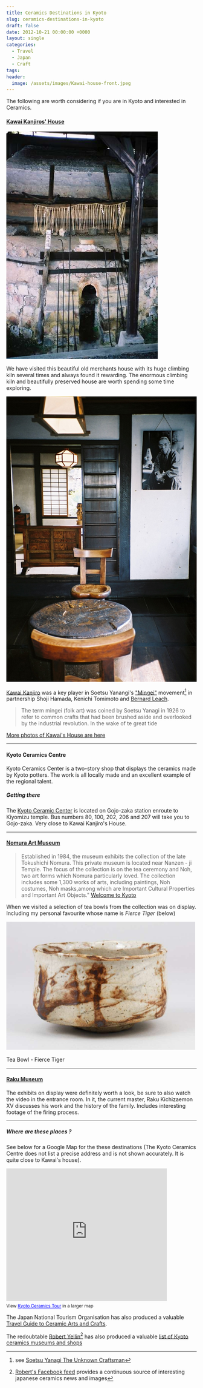 ```yaml
---
title: Ceramics Destinations in Kyoto
slug: ceramics-destinations-in-kyoto
draft: false
date: 2012-10-21 00:00:00 +0000
layout: single
categories:
  - Travel
  - Japan
  - Craft
tags:
header:
  image: /assets/images/Kawai-house-front.jpeg
---
```


The following are worth considering if you are in Kyoto and interested in Ceramics.

#### [Kawai Kanjiros' House][kanjiro]

![Climbing Kiln](/assets/images/kanjiro-kiln.jpg)

We have visited this beautiful old merchants house with its huge climbing kiln several times and always found it rewarding. The enormous climbing kiln and beautifully preserved house are worth spending some time exploring.

![Interior of Kawai Kanjiro's house](/assets/images/Kawai-house-interior.jpeg)

[Kawai Kanjiro][wikipedia] was a key player in Soetsu Yanangi's ["Mingei"][wikipedia 2] movement[^1] in partnership Shoji Hamada, Kenichi Tomimoto and [Bernard Leach][wikiclay].

> The term mingei (folk art) was coined by Soetsu Yanagi in 1926 to refer to common crafts that had been brushed aside and overlooked by the industrial revolution. In the wake of te great tide

[More photos of Kawai's House are here][flickr 2]

<!--read_more-->

---

#### Kyoto Ceramics Centre

Kyoto Ceramics Center is a two-story shop that displays the ceramics made by Kyoto potters. The work is all locally made and an excellent example of the regional talent.

##### Getting there

The [Kyoto Ceramic Center][frommers] is located on Gojo-zaka station enroute to Kiyomizu temple. Bus numbers 80, 100, 202, 206 and 207 will take you to Gojo-zaka. Very close to Kawai Kanjiro's House.

---

#### [Nomura Art Museum][nomura-museum]

> Established in 1984, the museum exhibits the collection of the late Tokushichi Nomura. This private museum is located near Nanzen - ji Temple. The focus of the collection is on the tea ceremony and Noh, two art forms which Nomura particularly loved. The collection includes some 1,300 works of arts, including paintings, Noh costumes, Noh masks,among which are Important Cultural Properties and Important Art Objects."
> [Welcome to Kyoto](http://www.pref.kyoto.jp/visitkyoto/en/theme/sites/museums/nomura/)

When we visited a selection of tea bowls from the collection was on display. Including my personal favourite whose name is _Fierce Tiger_ (below)

<img src="/assets/images/bowl-fierce-tiger.jpg" alt="Tea Bowl - Fierce Tiger" width="500" height="" border="" />

Tea Bowl - Fierce Tiger

---

#### [Raku Museum][raku-yaki]

The exhibits on display were definitely worth a look, be sure to also watch the video in the entrance room. In it, the current master, Raku Kichizaemon XV discusses his work and the history of the family. Includes interesting footage of the firing process.

---

##### Where are these places ?

See below for a Google Map for the these destinations (The Kyoto Ceramics Centre does not list a precise address and is not shown accurately. It is quite close to Kawai's house).

<iframe width="425" height="350" frameborder="0" scrolling="no" marginheight="0" marginwidth="0" src="https://maps.google.com/maps/ms?msa=0&amp;msid=218335772098667118506.0004cc8d6275b07c8c707&amp;ie=UTF8&amp;t=m&amp;source=embed&amp;ll=35.009566,135.773302&amp;spn=0.032011,0.040099&amp;output=embed"></iframe><br /><small>View <a href="https://maps.google.com/maps/ms?msa=0&amp;msid=218335772098667118506.0004cc8d6275b07c8c707&amp;ie=UTF8&amp;t=m&amp;source=embed&amp;ll=35.009566,135.773302&amp;spn=0.032011,0.040099" style="color:#0000FF;text-align:left">Kyoto Ceramics Tour</a> in a larger map</small>

The Japan National Tourism Organisation has also produced a valuable [Travel Guide to Ceramic Arts and Crafts][jnto].

The redoubtable [Robert Yellin][robertyellin][^2] has also produced a valuable [list of Kyoto ceramics museums and shops][yellinlist]

[yellinfacebook]: https://www.facebook.com/pages/Robert-Yellin-Yakimono-Gallery/268534563178741
[robertyellin]: http://www.japanesepottery.com
[yellinlist]: http://www.e-yakimono.net/html/kyoto-museums.html
[e-yakimono]: http://www.e-yakimono.net/html/kawaikanjiro.html
[flickr]: http://www.flickr.com/photos/williampickup/sets/72157633961704473/ "Flickr gallery of Kawai Kanjiro's House"
[flickr 2]: http://www.flickr.com/photos/williampickup/sets/72157633961704473/
[frommers]: http://www.frommers.com/destinations/destinationmap.cfm?destid=80&s_id=27484
[jnto]: http://www.jnto.go.jp/eng/location/rtg/pdf/pg-806.pdf
[kanjiro]: http://www.kanjiro.jp
[nomura-museum]: http://www.nomura-museum.or.jp/publics/index/20/&anchor_link=page20
[raku-yaki]: http://www.raku-yaki.or.jp/e/museum/index.html
[wikipedia]: http://en.wikipedia.org/wiki/Kawai_Kanjiro
[wikipedia 2]: http://en.wikipedia.org/wiki/Yanagi_S%C5%8Detsu#The_mingei_theory
[wikiclay]: http://wikiclay.com/wiki/bernard-leach

[^1]: see [Soetsu Yanagi The Unknown Craftsman](http://www.amazon.com/gp/product/0870119486/ref=as_li_ss_tl?ie=UTF8&camp=1789&creative=9325&creativeASIN=0870119486&linkCode=as2&tag=slowlane-20)
[^2]: [Robert's Facebook feed][yellinfacebook] provides a continuous source of interesting japanese ceramics news and images
